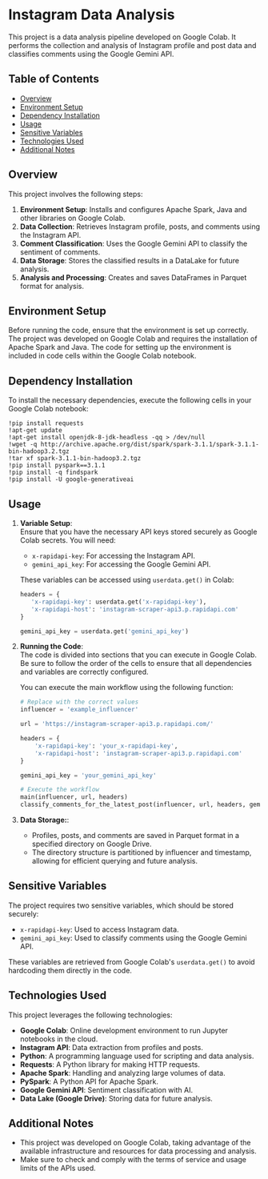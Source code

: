 # Instagram Data Analysis

This project is a data analysis pipeline developed on Google Colab. It performs the collection and analysis of Instagram profile and post data and classifies comments using the Google Gemini API.

## Table of Contents
- [Overview](#overview)
- [Environment Setup](#environment-setup)
- [Dependency Installation](#dependency-installation)
- [Usage](#usage)
- [Sensitive Variables](#sensitive-variables)
- [Technologies Used](#technologies-used)
- [Additional Notes](#additional-notes)

## Overview
This project involves the following steps:

1. **Environment Setup**: Installs and configures Apache Spark, Java and other libraries on Google Colab.
2. **Data Collection**: Retrieves Instagram profile, posts, and comments using the Instagram API.
3. **Comment Classification**: Uses the Google Gemini API to classify the sentiment of comments.
4. **Data Storage**: Stores the classified results in a DataLake for future analysis.
5. **Analysis and Processing**: Creates and saves DataFrames in Parquet format for analysis.

## Environment Setup
Before running the code, ensure that the environment is set up correctly. The project was developed on Google Colab and requires the installation of Apache Spark and Java. The code for setting up the environment is included in code cells within the Google Colab notebook.

## Dependency Installation
To install the necessary dependencies, execute the following cells in your Google Colab notebook:

   ```
   !pip install requests
   !apt-get update
   !apt-get install openjdk-8-jdk-headless -qq > /dev/null
   !wget -q http://archive.apache.org/dist/spark/spark-3.1.1/spark-3.1.1-bin-hadoop3.2.tgz
   !tar xf spark-3.1.1-bin-hadoop3.2.tgz
   !pip install pyspark==3.1.1
   !pip install -q findspark
   !pip install -U google-generativeai
   ```

## Usage
1. **Variable Setup**:  
   Ensure that you have the necessary API keys stored securely as Google Colab secrets. You will need:
      - `x-rapidapi-key`: For accessing the Instagram API.
      - `gemini_api_key`: For accessing the Google Gemini API.  
      
   These variables can be accessed using `userdata.get()` in Colab:

      ```python
      headers = {
         'x-rapidapi-key': userdata.get('x-rapidapi-key'),
         'x-rapidapi-host': 'instagram-scraper-api3.p.rapidapi.com'
      }

      gemini_api_key = userdata.get('gemini_api_key')
      ```

2. **Running the Code**:  
   The code is divided into sections that you can execute in Google Colab. Be sure to follow the order of the cells to ensure that all dependencies and variables are correctly configured.

   You can execute the main workflow using the following function:

   ```python
   # Replace with the correct values
   influencer = 'example_influencer'

   url = 'https://instagram-scraper-api3.p.rapidapi.com/'

   headers = {
	   'x-rapidapi-key': 'your_x-rapidapi-key',
	   'x-rapidapi-host': 'instagram-scraper-api3.p.rapidapi.com'
   }

   gemini_api_key = 'your_gemini_api_key'

   # Execute the workflow
   main(influencer, url, headers)
   classify_comments_for_the_latest_post(influencer, url, headers, gemini_api_key)
   ```

3. **Data Storage:**:  
   - Profiles, posts, and comments are saved in Parquet format in a specified directory on Google Drive.
   - The directory structure is partitioned by influencer and timestamp, allowing for efficient querying and future analysis.

## Sensitive Variables
The project requires two sensitive variables, which should be stored securely:
   - `x-rapidapi-key`: Used to access Instagram data.
   - `gemini_api_key`: Used to classify comments using the Google Gemini API.

These variables are retrieved from Google Colab's `userdata.get()` to avoid hardcoding them directly in the code.

## Technologies Used
This project leverages the following technologies:

   - **Google Colab**: Online development environment to run Jupyter notebooks in the cloud.
   - **Instagram API**: Data extraction from profiles and posts.
   - **Python**: A programming language used for scripting and data analysis.
   - **Requests**: A Python library for making HTTP requests.
   - **Apache Spark**: Handling and analyzing large volumes of data.
   - **PySpark**: A Python API for Apache Spark.
   - **Google Gemini API**: Sentiment classification with AI.
   - **Data Lake (Google Drive)**: Storing data for future analysis.

## Additional Notes
- This project was developed on Google Colab, taking advantage of the available infrastructure and resources for data processing and analysis.  
- Make sure to check and comply with the terms of service and usage limits of the APIs used.
